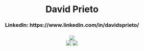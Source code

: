 <div align="center">
  <h1>David Prieto</h1>
  <h3>LinkedIn: https://www.linkedin.com/in/davidsprieto/</h3>
</div>
<div align="center">
<p><strong></strong></p>
<p><strong></strong></p>
<p><strong></strong></p>
</div>
<div>
  <h3 align="center"></h3>
</div>
<div align="center">
  <img src="https://github-readme-stats.vercel.app/api/top-langs/?username=davidsprieto&theme=">
</div>  
<div align="center">
 <img src="https://github-readme-streak-stats.herokuapp.com/?user=davidsprieto&theme="> <img src="https://github-readme-stats.vercel.app/api?username=davidsprieto&theme="> 
</div>
